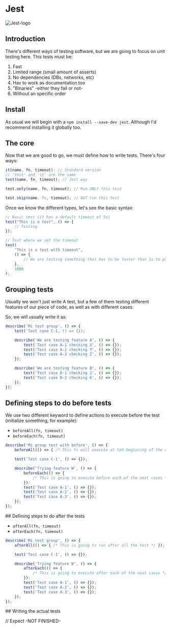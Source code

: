 # Jest

![Jest-logo]('./../img/jest.png')

## Introduction

There's different ways of testing software, but we are going to focus on unit testing here.
This tests must be:

1. Fast
2. Limited range (small amount of asserts)
3. No dependencies (DBs, networks, etc)
4. Hav to work as documentation too
5. "Binaries" -either they fail or not-
6. Without an specific order

## Install

As usual we will begin with a `npm install --save-dev jest`. Although I'd recommend installing it globally too.

## The core

Now that we are good to go, we must define how to write tests. There's four ways:

```javascript
it(name, fn, timeout): // Standard version
// 'test' and 'it' are the same
test(name, fn, timeout); // Jest way

test.only(name, fn, timeout); // Run ONLY this test

test.skip(name. fn, tiemout); // NOT run this test
```

Once we know the different types, let's see the basic syntax:

```javascript
// Basic test (it has a default timeout of 5s)
test("This is a test", () => {
	// Testing
});

// Test where we set the timeout
test(
	"This is a test with timeout",
	() => {
		// We are testing something that has to be faster than 1s to pass
	},
	1000
);
```

## Grouping tests

Usually we won't just write A test, but a few of them testing different features of our piece of code, as well as with different cases.

So, we will usually write it as:

```javascript
describe('Mi test group', () => {
    test('Test case C-1, () => {});

    describe('We are testing feature A', () => {
        test('Test case A-1 checking X', () => {});
        test('Test case A-2 checking Y', () => {});
        test('Test case A-3 checking Z', () => {});
    });

    describe('We are testing feature B', () => {
        test('Test case B-1 checking J', () => {});
        test('Test case B-2 checking K', () => {});
    });
});
```

## Defining steps to do before tests

We use two different keyword to define actions to execute before the test (initialize something, for example):

- `beforeAll(fn, timeout)`
- `beforeEach(fn, timeout)`

```javascript
describe('Mi group test with before', () => {
    beforeAll(() => { /* This fn will execute at teh beginning of the defined tests */});

    test('Test case C-1', () => {});

    describe('Trying feature W', () => {
        beforeEach(() => {
            /* This is going to execute before each of the next cases */
        }):
        test('Test case A-1', () => {});
        test('Test case A-2', () => {});
        test('Test case A-3', () => {});
    });
});
```

## Defining steps to do after the tests

- `afterAll(fn, timeout)`
- `afterEach(fn, timeout)`

```javascript
describe('Mi test group', () => {
    afterAll(() => { /* This is going to run after all the test */ });

    test('Test case C-1', () => {});

    describe('Trying feature W', () => {
        afterEach(() => {
            /* This is going to execute after each of the next cases */
        }):
        test('Test case A-1', () => {});
        test('Test case A-2', () => {});
        test('Test case A-3', () => {});
    });
});
```

## Writing the actual tests

// Expect -NOT FINISHED-